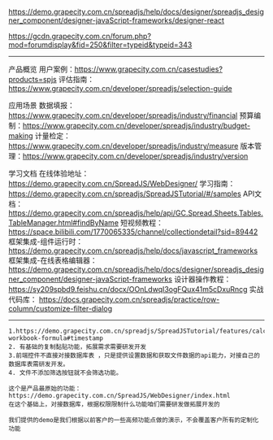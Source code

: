 https://demo.grapecity.com.cn/spreadjs/help/docs/designer/spreadjs_designer_component/designer-javaScript-frameworks/designer-react

https://gcdn.grapecity.com.cn/forum.php?mod=forumdisplay&fid=250&filter=typeid&typeid=343

--- 

产品概览
用户案例：https://www.grapecity.com.cn/casestudies?products=spjs
评估指南：https://www.grapecity.com.cn/developer/spreadjs/selection-guide

应用场景
数据填报： https://www.grapecity.com.cn/developer/spreadjs/industry/financial
预算编制：https://www.grapecity.com.cn/developer/spreadjs/industry/budget-making
计量检定：https://www.grapecity.com.cn/developer/spreadjs/industry/measure
版本管理：https://www.grapecity.com.cn/developer/spreadjs/industry/version

学习文档
在线体验地址： https://demo.grapecity.com.cn/SpreadJS/WebDesigner/
学习指南：https://demo.grapecity.com.cn/spreadjs/SpreadJSTutorial/#/samples
API文档：https://demo.grapecity.com.cn/spreadjs/help/api/GC.Spread.Sheets.Tables.TableManager.html#findByName
短视频教程： https://space.bilibili.com/1770065335/channel/collectiondetail?sid=89442
框架集成-组件运行时：https://demo.grapecity.com.cn/spreadjs/help/docs/javascript_frameworks
框架集成-在线表格编辑器：https://demo.grapecity.com.cn/spreadjs/help/docs/designer/spreadjs_designer_component/designer-javaScript-frameworks
设计器操作教程：https://sy209spbd9.feishu.cn/docx/OOnLdwqI3ogFQux41m5cDxuRncg
实战代码库：
https://docs.grapecity.com.cn/spreadjs/practice/row-column/customize-filter-dialog

--- 
```
1.https://demo.grapecity.com.cn/spreadjs/SpreadJSTutorial/features/calculation/cross-workbook-formula#timestamp
2. 有基础的复制黏贴功能，拓展需求需要研发开发
3.前端控件不直接对接数据库表 ，只是提供设置数据和获取文件数据的api能力，对接自己的数据库表需研发开发。
4. 文件不添加筛选按钮就不会筛选功能。

这个是产品最原始的功能：https://demo.grapecity.com.cn/SpreadJS/WebDesigner/index.html
在这个基础上，对接数据库，根据权限限制什么功能咱们需要研发做拓展开发的

我们提供的demo是我们根据以前客户的一些高频功能点做的演示，不会覆盖客户所有的定制化功能
```

